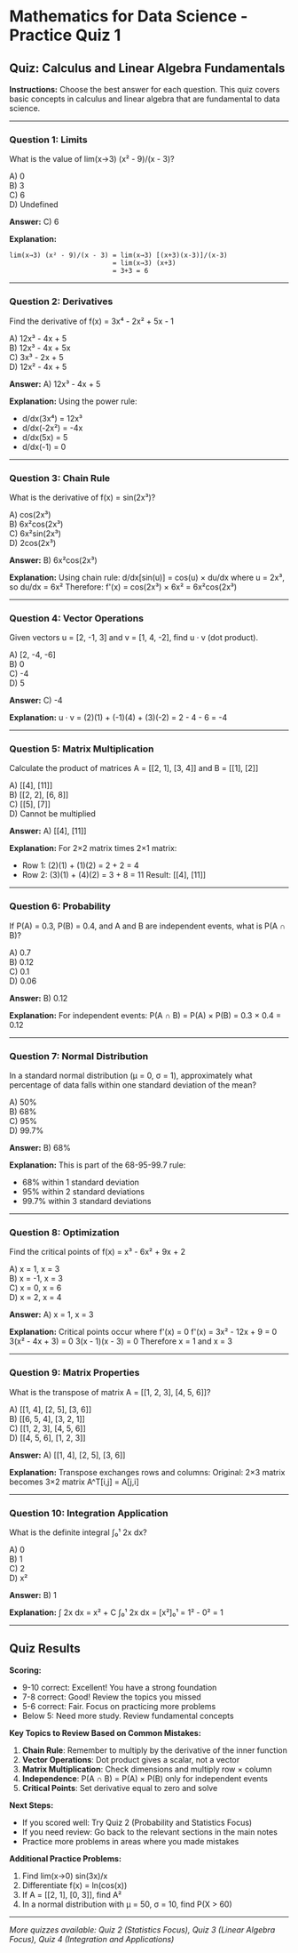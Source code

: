 # Mathematics for Data Science - Practice Quiz 1

## Quiz: Calculus and Linear Algebra Fundamentals

**Instructions:** Choose the best answer for each question. This quiz covers basic concepts in calculus and linear algebra that are fundamental to data science.

---

### Question 1: Limits
What is the value of lim(x→3) (x² - 9)/(x - 3)?

A) 0  
B) 3  
C) 6  
D) Undefined

**Answer:** C) 6

**Explanation:** 
```
lim(x→3) (x² - 9)/(x - 3) = lim(x→3) [(x+3)(x-3)]/(x-3) 
                          = lim(x→3) (x+3) 
                          = 3+3 = 6
```

---

### Question 2: Derivatives
Find the derivative of f(x) = 3x⁴ - 2x² + 5x - 1

A) 12x³ - 4x + 5  
B) 12x³ - 4x + 5x  
C) 3x³ - 2x + 5  
D) 12x² - 4x + 5

**Answer:** A) 12x³ - 4x + 5

**Explanation:** Using the power rule:
- d/dx(3x⁴) = 12x³
- d/dx(-2x²) = -4x  
- d/dx(5x) = 5
- d/dx(-1) = 0

---

### Question 3: Chain Rule
What is the derivative of f(x) = sin(2x³)?

A) cos(2x³)  
B) 6x²cos(2x³)  
C) 6x²sin(2x³)  
D) 2cos(2x³)

**Answer:** B) 6x²cos(2x³)

**Explanation:** Using chain rule: d/dx[sin(u)] = cos(u) × du/dx
where u = 2x³, so du/dx = 6x²
Therefore: f'(x) = cos(2x³) × 6x² = 6x²cos(2x³)

---

### Question 4: Vector Operations
Given vectors u = [2, -1, 3] and v = [1, 4, -2], find u · v (dot product).

A) [2, -4, -6]  
B) 0  
C) -4  
D) 5

**Answer:** C) -4

**Explanation:** 
u · v = (2)(1) + (-1)(4) + (3)(-2) = 2 - 4 - 6 = -4

---

### Question 5: Matrix Multiplication
Calculate the product of matrices A = [[2, 1], [3, 4]] and B = [[1], [2]]

A) [[4], [11]]  
B) [[2, 2], [6, 8]]  
C) [[5], [7]]  
D) Cannot be multiplied

**Answer:** A) [[4], [11]]

**Explanation:** 
For 2×2 matrix times 2×1 matrix:
- Row 1: (2)(1) + (1)(2) = 2 + 2 = 4
- Row 2: (3)(1) + (4)(2) = 3 + 8 = 11
Result: [[4], [11]]

---

### Question 6: Probability
If P(A) = 0.3, P(B) = 0.4, and A and B are independent events, what is P(A ∩ B)?

A) 0.7  
B) 0.12  
C) 0.1  
D) 0.06

**Answer:** B) 0.12

**Explanation:** For independent events: P(A ∩ B) = P(A) × P(B) = 0.3 × 0.4 = 0.12

---

### Question 7: Normal Distribution
In a standard normal distribution (μ = 0, σ = 1), approximately what percentage of data falls within one standard deviation of the mean?

A) 50%  
B) 68%  
C) 95%  
D) 99.7%

**Answer:** B) 68%

**Explanation:** This is part of the 68-95-99.7 rule:
- 68% within 1 standard deviation
- 95% within 2 standard deviations  
- 99.7% within 3 standard deviations

---

### Question 8: Optimization
Find the critical points of f(x) = x³ - 6x² + 9x + 2

A) x = 1, x = 3  
B) x = -1, x = 3  
C) x = 0, x = 6  
D) x = 2, x = 4

**Answer:** A) x = 1, x = 3

**Explanation:** 
Critical points occur where f'(x) = 0
f'(x) = 3x² - 12x + 9 = 0
3(x² - 4x + 3) = 0
3(x - 1)(x - 3) = 0
Therefore x = 1 and x = 3

---

### Question 9: Matrix Properties
What is the transpose of matrix A = [[1, 2, 3], [4, 5, 6]]?

A) [[1, 4], [2, 5], [3, 6]]  
B) [[6, 5, 4], [3, 2, 1]]  
C) [[1, 2, 3], [4, 5, 6]]  
D) [[4, 5, 6], [1, 2, 3]]

**Answer:** A) [[1, 4], [2, 5], [3, 6]]

**Explanation:** Transpose exchanges rows and columns:
Original: 2×3 matrix becomes 3×2 matrix
A^T[i,j] = A[j,i]

---

### Question 10: Integration Application
What is the definite integral ∫₀¹ 2x dx?

A) 0  
B) 1  
C) 2  
D) x²

**Answer:** B) 1

**Explanation:** 
∫ 2x dx = x² + C
∫₀¹ 2x dx = [x²]₀¹ = 1² - 0² = 1

---

## Quiz Results

**Scoring:**
- 9-10 correct: Excellent! You have a strong foundation
- 7-8 correct: Good! Review the topics you missed
- 5-6 correct: Fair. Focus on practicing more problems
- Below 5: Need more study. Review fundamental concepts

**Key Topics to Review Based on Common Mistakes:**

1. **Chain Rule**: Remember to multiply by the derivative of the inner function
2. **Vector Operations**: Dot product gives a scalar, not a vector
3. **Matrix Multiplication**: Check dimensions and multiply row × column
4. **Independence**: P(A ∩ B) = P(A) × P(B) only for independent events
5. **Critical Points**: Set derivative equal to zero and solve

**Next Steps:**
- If you scored well: Try Quiz 2 (Probability and Statistics Focus)
- If you need review: Go back to the relevant sections in the main notes
- Practice more problems in areas where you made mistakes

**Additional Practice Problems:**
1. Find lim(x→0) sin(3x)/x
2. Differentiate f(x) = ln(cos(x))
3. If A = [[2, 1], [0, 3]], find A²
4. In a normal distribution with μ = 50, σ = 10, find P(X > 60)

---

*More quizzes available: Quiz 2 (Statistics Focus), Quiz 3 (Linear Algebra Focus), Quiz 4 (Integration and Applications)*